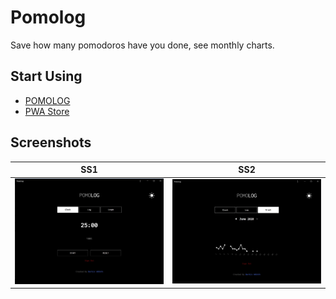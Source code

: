 # Pomolog
Save how many pomodoros have you done, see monthly charts.

## Start Using

* [POMOLOG](https://pomolog-berkinakkaya.web.app/)
* [PWA Store](https://progressiveapp.store/pwa/Pomolog)

## Screenshots

SS1 | SS2
--- | ---
| ![Image 1][image1] | ![Image 2][image2]

[image1]: https://raw.githubusercontent.com/BerkinAKKAYA/Pomolog/master/Screenshots/SS1.jpg "Image 1"
[image2]: https://raw.githubusercontent.com/BerkinAKKAYA/Pomolog/master/Screenshots/SS2.jpg "Image 2"
